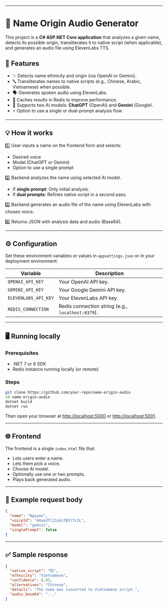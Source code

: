 ﻿
---

# 🎤 Name Origin Audio Generator

This project is a **C# ASP.NET Core application** that analyzes a given name, detects its possible origin, transliterates it to native script (when applicable), and generates an audio file using ElevenLabs TTS.

## 🚀 Features

* ✨ Detects name ethnicity and origin (via OpenAI or Gemini).
* 🔤 Transliterates names to native scripts (e.g., Chinese, Arabic, Vietnamese) when possible.
* 🗣️ Generates spoken audio using ElevenLabs.
* 💾 Caches results in Redis to improve performance.
* 💬 Supports two AI models: **ChatGPT** (OpenAI) and **Gemini** (Google).
* ⚡ Option to use a single or dual-prompt analysis flow.

---

## 💡 How it works

1️⃣ User inputs a name on the frontend form and selects:

* Desired voice
* Model (ChatGPT or Gemini)
* Option to use a single prompt

2️⃣ Backend analyzes the name using selected AI model.

* If **single prompt**: Only initial analysis.
* If **dual prompts**: Refines native script in a second pass.

3️⃣ Backend generates an audio file of the name using ElevenLabs with chosen voice.

4️⃣ Returns JSON with analysis data and audio (Base64).

---

## ⚙️ Configuration

Set these environment variables or values in `appsettings.json` or in your deployment environment:

| Variable             | Description                                       |
| -------------------- | ------------------------------------------------- |
| `OPENAI_API_KEY`     | Your OpenAI API key.                              |
| `GEMINI_API_KEY`     | Your Google Gemini API key.                       |
| `ELEVENLABS_API_KEY` | Your ElevenLabs API key.                          |
| `REDIS_CONNECTION`   | Redis connection string (e.g., `localhost:6379`). |

---

## 🖥️ Running locally

### Prerequisites

* .NET 7 or 8 SDK
* Redis instance running locally (or remote)

### Steps

```bash
git clone https://github.com/your-repo/name-origin-audio
cd name-origin-audio
dotnet build
dotnet run
```

Then open your browser at [http://localhost:5000](http://localhost:5000) or [http://localhost:5001](http://localhost:5001).

---

## 🌐 Frontend

The frontend is a single `index.html` file that:

* Lets users enter a name.
* Lets them pick a voice.
* Choose AI model.
* Optionally use one or two prompts.
* Plays back generated audio.

---

## 📄 Example request body

```json
{
  "name": "Nguyen",
  "voiceId": "m0ym3Tl23iHi7B3lTc2L",
  "model": "gemini",
  "singlePrompt": false
}
```

---

## ✅ Sample response

```json
{
  "native_script": "阮",
  "ethnicity": "Vietnamese",
  "confidence": 0.95,
  "alternatives": "Chinese",
  "details": "The name was converted to Vietnamese script.",
  "audio_base64": "..."
}
```

